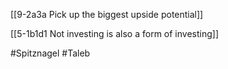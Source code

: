 [[9-2a3a Pick up the biggest upside potential]]

[[5-1b1d1 Not investing is also a form of investing]]

#Spitznagel 
#Taleb